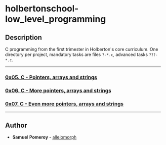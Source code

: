 # holbertonschool-low_level_programming

## Description
C programming from the first trimester in Holberton's core curriculum. One directory per project, mandatory tasks are files `?-*.c`, advanced tasks `???-*.c`.

---

### [0x05. C - Pointers, arrays and strings](./0x05-pointers_arrays_strings/)


### [0x06. C - More pointers, arrays and strings](./0x06-pointers_arrays_strings/)


### [0x07. C - Even more pointers, arrays and strings](./0x07-pointers_arrays_strings/)


---

## Author
* **Samuel Pomeroy** - [allelomorph](github.com/allelomorph)